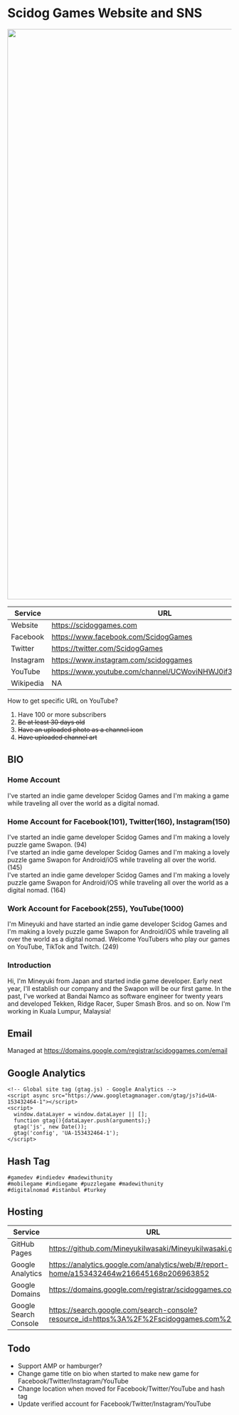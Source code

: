 # Scidog Games Website and SNS
<img src="https://scidoggames.com/images/blog/our-website-is-opened/1-1920x1020.webp" width="1280">

| Service | URL |
| --- | --- |
| Website | https://scidoggames.com |
| Facebook | https://www.facebook.com/ScidogGames |
| Twitter | https://twitter.com/ScidogGames |
| Instagram | https://www.instagram.com/scidoggames |
| YouTube | https://www.youtube.com/channel/UCWoviNHWJ0if3bQSN8Xscgg |
| Wikipedia | NA |

How to get specific URL on YouTube?
1. Have 100 or more subscribers
2. ~~Be at least 30 days old~~
3. ~~Have an uploaded photo as a channel icon~~
4. ~~Have uploaded channel art~~

## BIO
### Home Account
I've started an indie game developer Scidog Games and I'm making a game while traveling all over the world as a digital nomad.

### Home Account for Facebook(101), Twitter(160), Instagram(150)
I've started an indie game developer Scidog Games and I'm making a lovely puzzle game Swapon. (94)  
I've started an indie game developer Scidog Games and I'm making a lovely puzzle game Swapon for Android/iOS while traveling all over the world. (145)  
I've started an indie game developer Scidog Games and I'm making a lovely puzzle game Swapon for Android/iOS while traveling all over the world as a digital nomad. (164)

### Work Account for Facebook(255), YouTube(1000)
I'm Mineyuki and have started an indie game developer Scidog Games and I'm making a lovely puzzle game Swapon for Android/iOS while traveling all over the world as a digital nomad. Welcome YouTubers who play our games on YouTube, TikTok and Twitch. (249)

### Introduction
Hi, I'm Mineyuki from Japan and started indie game developer. Early next year, I'll establish our company and the Swapon will be our first game. In the past, I've worked at Bandai Namco as software engineer for twenty years and developed Tekken, Ridge Racer, Super Smash Bros. and so on. Now I'm working in Kuala Lumpur, Malaysia!

## Email
Managed at https://domains.google.com/registrar/scidoggames.com/email

## Google Analytics
```
<!-- Global site tag (gtag.js) - Google Analytics -->
<script async src="https://www.googletagmanager.com/gtag/js?id=UA-153432464-1"></script>
<script>
  window.dataLayer = window.dataLayer || [];
  function gtag(){dataLayer.push(arguments);}
  gtag('js', new Date());
  gtag('config', 'UA-153432464-1');
</script>
```

## Hash Tag
```
#gamedev #indiedev #madewithunity
#mobilegame #indiegame #puzzlegame #madewithunity
#digitalnomad #istanbul #turkey
```

## Hosting
| Service | URL|
| --- | --- |
| GitHub Pages | https://github.com/MineyukiIwasaki/MineyukiIwasaki.github.io |
| Google Analytics | https://analytics.google.com/analytics/web/#/report-home/a153432464w216645168p206963852 |
| Google Domains | https://domains.google.com/registrar/scidoggames.com |
| Google Search Console | https://search.google.com/search-console?resource_id=https%3A%2F%2Fscidoggames.com%2F |

## Todo
- Support AMP or hamburger?
- Change game title on bio when started to make new game for Facebook/Twitter/Instagram/YouTube
- Change location when moved for Facebook/Twitter/YouTube and hash tag
- Update verified account for Facebook/Twitter/Instagram/YouTube

